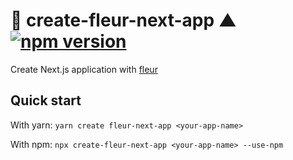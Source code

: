 # 🌼 create-fleur-next-app ▲ [![npm version](https://badge.fury.io/js/create-fleur-next-app.svg)](https://www.npmjs.com/package/create-fleur-next-app)

Create Next.js application with [fleur](https://github.com/fleur-js/fleur)

## Quick start

With yarn: `yarn create fleur-next-app <your-app-name>`

With npm: `npx create-fleur-next-app <your-app-name> --use-npm`
